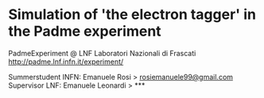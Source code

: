 # Simulation of 'the electron tagger' in the Padme experiment
PadmeExperiment @ LNF Laboratori Nazionali di Frascati
http://padme.lnf.infn.it/experiment/

Summerstudent INFN: Emanuele Rosi > rosiemanuele99@gmail.com
Supervisor LNF: Emanuele Leonardi > ***
